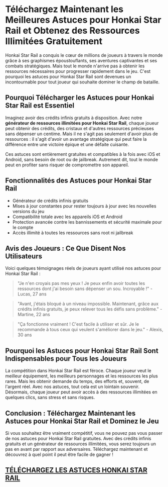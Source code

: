 <!-- INIZIO ARTICOLO -->
<h1>Téléchargez Maintenant les Meilleures Astuces pour Honkai Star Rail et Obtenez des Ressources Illimitées Gratuitement</h1>

<p>Honkai Star Rail a conquis le cœur de millions de joueurs à travers le monde grâce à ses graphismes époustouflants, ses aventures captivantes et ses combats stratégiques. Mais tout le monde n'arrive pas à obtenir les ressources nécessaires pour progresser rapidement dans le jeu. C'est pourquoi les astuces pour Honkai Star Rail sont devenues un incontournable pour tout joueur qui souhaite dominer le champ de bataille.</p>

<h2>Pourquoi Télécharger les Astuces pour Honkai Star Rail est Essentiel</h2>

<p>Imaginez avoir des crédits infinis gratuits à disposition. Avec notre <strong>générateur de ressources illimitées pour Honkai Star Rail</strong>, chaque joueur peut obtenir des crédits, des cristaux et d'autres ressources précieuses sans dépenser un centime. Mais il ne s'agit pas seulement d'avoir plus de ressources : il s'agit d'avoir un avantage stratégique qui peut faire la différence entre une victoire épique et une défaite cuisante.</p>

<p>Ces astuces sont entièrement gratuites et compatibles à la fois avec iOS et Android, sans besoin de root ou de jailbreak. Autrement dit, tout le monde peut en profiter sans risquer de compromettre son appareil.</p>

<h2>Fonctionnalités des Astuces pour Honkai Star Rail</h2>
<ul>
  <li>Générateur de crédits infinis gratuits</li>
  <li>Mises à jour constantes pour rester toujours à jour avec les nouvelles versions du jeu</li>
  <li>Compatibilité totale avec les appareils iOS et Android</li>
  <li>Protection avancée contre les bannissements et sécurité maximale pour le compte</li>
  <li>Accès illimité à toutes les ressources sans root ni jailbreak</li>
</ul>

<h2>Avis des Joueurs : Ce Que Disent Nos Utilisateurs</h2>

<p>Voici quelques témoignages réels de joueurs ayant utilisé nos astuces pour Honkai Star Rail :</p>

<blockquote>
  <p>"Je n'en croyais pas mes yeux ! Je peux enfin avoir toutes les ressources dont j'ai besoin sans dépenser un sou. Incroyable !" - Lucas, 27 ans</p>
</blockquote>
<blockquote>
  <p>"Avant, j'étais bloqué à un niveau impossible. Maintenant, grâce aux crédits infinis gratuits, je peux relever tous les défis sans problème." - Martine, 22 ans</p>
</blockquote>
<blockquote>
  <p>"Ça fonctionne vraiment ! C'est facile à utiliser et sûr. Je le recommande à tous ceux qui veulent s'améliorer dans le jeu." - Alexis, 30 ans</p>
</blockquote>

<h2>Pourquoi les Astuces pour Honkai Star Rail Sont Indispensables pour Tous les Joueurs</h2>

<p>La compétition dans Honkai Star Rail est féroce. Chaque joueur veut le meilleur équipement, les meilleurs personnages et les ressources les plus rares. Mais les obtenir demande du temps, des efforts et, souvent, de l'argent réel. Avec nos astuces, tout cela est un lointain souvenir. Désormais, chaque joueur peut avoir accès à des ressources illimitées en quelques clics, sans stress et sans risques.</p>

<h2>Conclusion : Téléchargez Maintenant les Astuces pour Honkai Star Rail et Dominez le Jeu</h2>

<p>Si vous souhaitez être vraiment compétitif, vous ne pouvez pas vous passer de nos astuces pour Honkai Star Rail gratuites. Avec des crédits infinis gratuits et un générateur de ressources illimitées, vous serez toujours un pas en avant par rapport aux adversaires. Téléchargez maintenant et découvrez à quel point il peut être facile de gagner !</p>

## [TÉLÉCHARGEZ LES ASTUCES HONKAI STAR RAIL](https://bit.ly/3GWdz1x)
